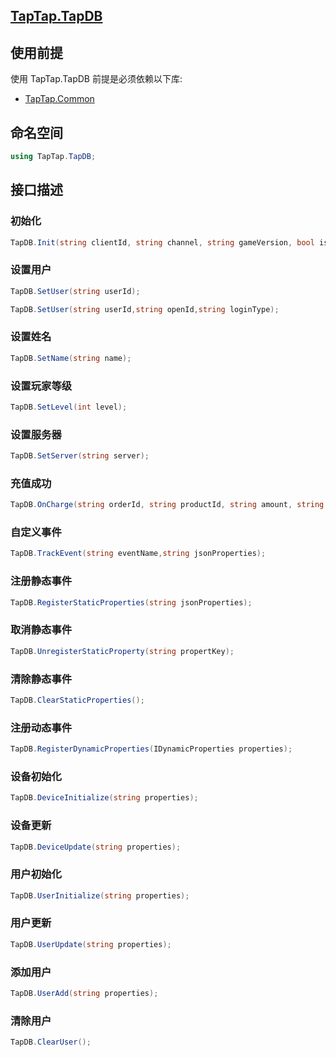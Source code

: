 ## [TapTap.TapDB](./Documentation/README.md)

## 使用前提

使用 TapTap.TapDB 前提是必须依赖以下库:
* [TapTap.Common](https://github.com/TapTap/TapCommon-Unity.git)

## 命名空间

```c#
using TapTap.TapDB;
```

## 接口描述

### 初始化
```c#
TapDB.Init(string clientId, string channel, string gameVersion, bool isCN);
```

### 设置用户

```c#
TapDB.SetUser(string userId);

TapDB.SetUser(string userId,string openId,string loginType);
```

### 设置姓名

```c#
TapDB.SetName(string name);
```

### 设置玩家等级

```c#
TapDB.SetLevel(int level);
```

### 设置服务器

```c#
TapDB.SetServer(string server);
```

### 充值成功

```c#
TapDB.OnCharge(string orderId, string productId, string amount, string currencyType, string payment);
```

### 自定义事件

```c#
TapDB.TrackEvent(string eventName,string jsonProperties);
```

### 注册静态事件

```c#
TapDB.RegisterStaticProperties(string jsonProperties);
```

### 取消静态事件

```c#
TapDB.UnregisterStaticProperty(string propertKey);
```

### 清除静态事件

```c#
TapDB.ClearStaticProperties();
```

### 注册动态事件
```c#
TapDB.RegisterDynamicProperties(IDynamicProperties properties);
```

### 设备初始化

```c#
TapDB.DeviceInitialize(string properties);
```

### 设备更新

```c#
TapDB.DeviceUpdate(string properties);
```

### 用户初始化

```c#
TapDB.UserInitialize(string properties);
```

### 用户更新

```c#
TapDB.UserUpdate(string properties);
```

### 添加用户

```c#
TapDB.UserAdd(string properties);
```

### 清除用户

```c#
TapDB.ClearUser();
```